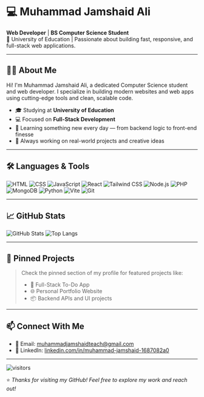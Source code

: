 # 💻 Muhammad Jamshaid Ali

**Web Developer** | **BS Computer Science Student**  
📍 University of Education | Passionate about building fast, responsive, and full-stack web applications.

---

## 👨‍💻 About Me

Hi! I'm Muhammad Jamshaid Ali, a dedicated Computer Science student and web developer. I specialize in building modern websites and web apps using cutting-edge tools and clean, scalable code.

- 🎓 Studying at **University of Education**
- 💻 Focused on **Full-Stack Development**
- 🌱 Learning something new every day — from backend logic to front-end finesse
- 🚀 Always working on real-world projects and creative ideas

---

## 🛠️ Languages & Tools

![HTML](https://img.shields.io/badge/-HTML-E34F26?style=flat-square&logo=html5&logoColor=white)
![CSS](https://img.shields.io/badge/-CSS-1572B6?style=flat-square&logo=css3)
![JavaScript](https://img.shields.io/badge/-JavaScript-F7DF1E?style=flat-square&logo=javascript&logoColor=black)
![React](https://img.shields.io/badge/-React-61DAFB?style=flat-square&logo=react)
![Tailwind CSS](https://img.shields.io/badge/-Tailwind-38B2AC?style=flat-square&logo=tailwind-css&logoColor=white)
![Node.js](https://img.shields.io/badge/-Node.js-339933?style=flat-square&logo=node.js)
![PHP](https://img.shields.io/badge/-PHP-777BB4?style=flat-square&logo=php)
![MongoDB](https://img.shields.io/badge/-MongoDB-47A248?style=flat-square&logo=mongodb)
![Python](https://img.shields.io/badge/-Python-3776AB?style=flat-square&logo=python)
![Vite](https://img.shields.io/badge/-Vite-646CFF?style=flat-square&logo=vite&logoColor=white)
![Git](https://img.shields.io/badge/-Git-F05032?style=flat-square&logo=git)

---

## 📈 GitHub Stats

![GitHub Stats](https://github-readme-stats.vercel.app/api?username=jamshaidmadni&show_icons=true&theme=radical)
![Top Langs](https://github-readme-stats.vercel.app/api/top-langs/?username=jamshaidmadni&layout=compact&theme=radical)

---

## 📌 Pinned Projects

> Check the pinned section of my profile for featured projects like:
> - 🚀 Full-Stack To-Do App  
> - 🌐 Personal Portfolio Website  
> - 📦 Backend APIs and UI projects

---

## 📫 Connect With Me

- 📧 Email: [muhammadjamshaidteach@gmail.com](mailto:muhammadjamshaidteach@gmail.com)  
- 🔗 LinkedIn: [linkedin.com/in/muhammad-jamshaid-1687082a0](https://linkedin.com/in/muhammad-jamshaid-1687082a0)

---

![visitors](https://visitor-badge.laobi.icu/badge?page_id=jamshaidmadni)

⭐ *Thanks for visiting my GitHub! Feel free to explore my work and reach out!*


